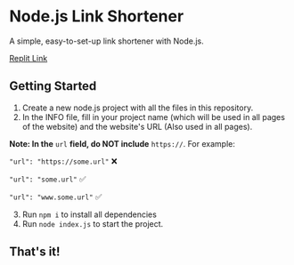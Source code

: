 # Node.js Link Shortener
A simple, easy-to-set-up link shortener with Node.js.

[Replit Link](https://replit.com/@tallphin/ShortLink)

## Getting Started
 1. Create a new node.js project with all the files in this repository.
 2. In the INFO file, fill in your project name (which will be used in all pages of the website) and the website's URL (Also used in all pages).
 
 
 **Note: In the** ```url``` **field, do NOT include** ```https://```. For example:
 
 ```"url": "https://some.url"``` ❌
 
 ```"url": "some.url"```  ✅
 
 ```"url": "www.some.url"``` ✅
 
 3. Run ```npm i``` to install all dependencies
 4. Run ```node index.js``` to start the project.
 
## That's it!

